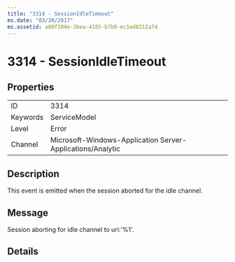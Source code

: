 ```yaml
---
title: "3314 - SessionIdleTimeout"
ms.date: "03/30/2017"
ms.assetid: a00f104e-3bea-4185-b7b0-ec1ed8212a74
---
```

# 3314 - SessionIdleTimeout
## Properties  


|||  
|-|-|  
|ID|3314|  
|Keywords|ServiceModel|  
|Level|Error|  
|Channel|Microsoft-Windows-Application Server-Applications/Analytic|  

## Description  
 This event is emitted when the session aborted for the idle channel.  

## Message  
 Session aborting for idle channel to uri:'%1'.  

## Details
